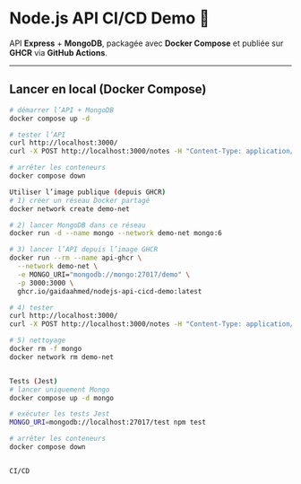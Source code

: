 # Node.js API CI/CD Demo 🚀

API **Express** + **MongoDB**, packagée avec **Docker Compose** et publiée sur **GHCR** via **GitHub Actions**.

---

## Lancer en local (Docker Compose)

```bash
# démarrer l’API + MongoDB
docker compose up -d

# tester l’API
curl http://localhost:3000/
curl -X POST http://localhost:3000/notes -H "Content-Type: application/json" -d '{"text":"hello"}'

# arrêter les conteneurs
docker compose down

Utiliser l’image publique (depuis GHCR)
# 1) créer un réseau Docker partagé
docker network create demo-net

# 2) lancer MongoDB dans ce réseau
docker run -d --name mongo --network demo-net mongo:6

# 3) lancer l’API depuis l’image GHCR
docker run --rm --name api-ghcr \
  --network demo-net \
  -e MONGO_URI="mongodb://mongo:27017/demo" \
  -p 3000:3000 \
  ghcr.io/gaidaahmed/nodejs-api-cicd-demo:latest

# 4) tester
curl http://localhost:3000/
curl -X POST http://localhost:3000/notes -H "Content-Type: application/json" -d '{"text":"depuis GHCR"}'

# 5) nettoyage
docker rm -f mongo
docker network rm demo-net


Tests (Jest)
# lancer uniquement Mongo
docker compose up -d mongo

# exécuter les tests Jest
MONGO_URI=mongodb://localhost:27017/test npm test

# arrêter les conteneurs
docker compose down


CI/CD

